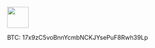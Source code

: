 <img src="https://ik.imagekit.io/pwnage/img/download__3__mA1hezw7V.png" width="50" height="50"></img><p>BTC: 17x9zC5voBnnYcmbNCKJYsePuF8Rwh39Lp</p>
